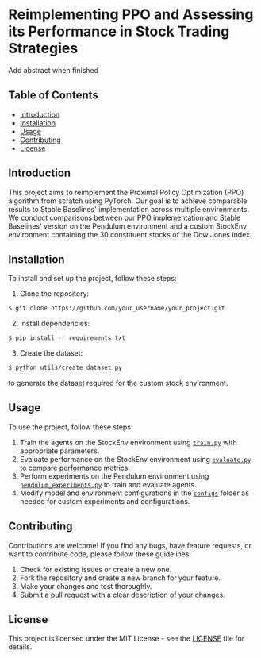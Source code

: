 # Reimplementing PPO and Assessing its Performance in Stock Trading Strategies

Add abstract when finished

## Table of Contents

- [Introduction](#introduction)
- [Installation](#installation)
- [Usage](#usage)
- [Contributing](#contributing)
- [License](#license)

## Introduction

This project aims to reimplement the Proximal Policy Optimization (PPO) algorithm from scratch using PyTorch. Our goal is to achieve comparable results to Stable Baselines' implementation across multiple environments. We conduct comparisons between our PPO implementation and Stable Baselines' version on the Pendulum environment and a custom StockEnv environment containing the 30 constituent stocks of the Dow Jones index.

## Installation

To install and set up the project, follow these steps:

1. Clone the repository:
```sh
$ git clone https://github.com/your_username/your_project.git
```
2. Install dependencies: 
```sh
$ pip install -r requirements.txt
```
3. Create the dataset:
```sh
$ python utils/create_dataset.py
```
to generate the dataset required for the custom stock environment.

## Usage

To use the project, follow these steps:

1. Train the agents on the StockEnv environment using [`train.py`](train.py) with appropriate parameters.
2. Evaluate performance on the StockEnv environment using [`evaluate.py`](evaluate.py) to compare performance metrics.
3. Perform experiments on the Pendulum environment using [`pendulum_experiments.py`](pendulum_experiments.py) to train and evaluate agents.
4. Modify model and environment configurations in the [`configs`](configs) folder as needed for custom experiments and configurations.

## Contributing

Contributions are welcome! If you find any bugs, have feature requests, or want to contribute code, please follow these guidelines:

1. Check for existing issues or create a new one.
2. Fork the repository and create a new branch for your feature.
3. Make your changes and test thoroughly.
4. Submit a pull request with a clear description of your changes.

## License

This project is licensed under the MIT License - see the [LICENSE](LICENSE) file for details.
